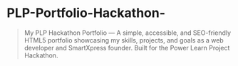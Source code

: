 # PLP-Portfolio-Hackathon-
> My PLP Hackathon Portfolio — A simple, accessible, and SEO-friendly HTML5 portfolio showcasing my skills, projects, and goals as a web developer and SmartXpress founder. Built for the Power Learn Project Hackathon.
